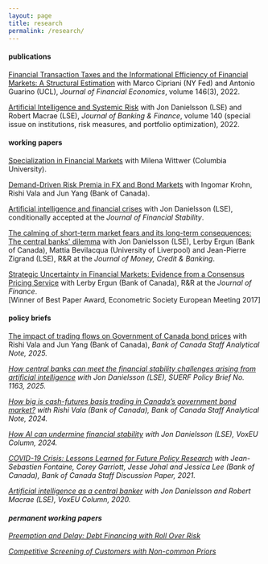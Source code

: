 ```yaml
---
layout: page
title: research
permalink: /research/
---
```


#### publications

[Financial Transaction Taxes and the Informational Efficiency of Financial Markets: A Structural Estimation](https://www.sciencedirect.com/science/article/abs/pii/S0304405X22000940) with Marco Cipriani (NY Fed) and Antonio Guarino (UCL), <em>Journal of Financial Economics</em>, volume 146(3), 2022.

[Artificial Intelligence and Systemic Risk](https://www.sciencedirect.com/science/article/pii/S0378426621002466) with Jon Danielsson (LSE) and Robert Macrae (LSE), <em>Journal of Banking & Finance</em>, volume 140 (special issue on institutions, risk measures, and portfolio optimization), 2022.

#### working papers

[Specialization in Financial Markets](https://papers.ssrn.com/sol3/papers.cfm?abstract_id=5083905) with Milena Wittwer (Columbia University).

[Demand-Driven Risk Premia in FX and Bond Markets](https://papers.ssrn.com/sol3/papers.cfm?abstract_id=5095671) with Ingomar Krohn, Rishi Vala and Jun Yang (Bank of Canada).

[Artificial intelligence and financial crises](https://papers.ssrn.com/sol3/papers.cfm?abstract_id=4903998) with Jon Danielsson (LSE), conditionally accepted at the <em>Journal of Financial Stability</em>.

[The calming of short-term market fears and its long-term consequences: The central banks' dilemma](https://authe.github.io/assets/MarketFears_FedCrisisActions.pdf) with Jon Danielsson (LSE), Lerby Ergun (Bank of Canada), Mattia Bevilacqua (University of Liverpool) and Jean-Pierre Zigrand (LSE), R&R at the <em>Journal of Money, Credit & Banking</em>.

[Strategic Uncertainty in Financial Markets: Evidence from a Consensus Pricing Service](https://authe.github.io/assets/StrategicUncertaintyOTCMarkets.pdf) with Lerby Ergun (Bank of Canada), R&R at the <em> Journal of Finance</em>.<br>
[Winner of Best Paper Award, Econometric Society European Meeting 2017]


#### policy briefs

[The impact of trading flows on Government of Canada bond prices](https://www.bankofcanada.ca/2025/07/staff-analytical-note-2025-20/) with Rishi Vala and Jun Yang (Bank of Canada), <em>Bank of Canada Staff Analytical Note<em>, 2025.

[How central banks can meet the financial stability challenges arising from artificial intelligence](https://www.suerf.org/publications/suerf-policy-notes-and-briefs/how-central-banks-can-meet-the-financial-stability-challenges-arising-from-artificial-intelligence/) with Jon Danielsson (LSE), <em>SUERF Policy Brief No. 1163<em>, 2025.

[How big is cash-futures basis trading in Canada’s government bond market?](https://www.bankofcanada.ca/2024/06/staff-analytical-note-2024-16/) with Rishi Vala (Bank of Canada), <em>Bank of Canada Staff Analytical Note<em>, 2024.

[How AI can undermine financial stability](https://cepr.org/voxeu/columns/how-ai-can-undermine-financial-stability) with Jon Danielsson (LSE), <em>VoxEU Column<em>, 2024.

[COVID-19 Crisis: Lessons Learned for Future Policy Research](https://www.bankofcanada.ca/2021/02/staff-discussion-paper-2021-2/) with Jean-Sebastien Fontaine, Corey Garriott, Jesse Johal and Jessica Lee (Bank of Canada), <em>Bank of Canada Staff Discussion Paper<em>, 2021.

[Artificial intelligence as a central banker](https://cepr.org/voxeu/columns/artificial-intelligence-central-banker) with Jon Danielsson and Robert Macrae (LSE), <em>VoxEU Column<em>, 2020. 


#### permanent working papers

[Preemption and Delay: Debt Financing with Roll Over Risk](https://authe.github.io/assets/RunsSocialLearning_Uthemann.pdf)

[Competitive Screening of Customers with Non-common Priors](https://authe.github.io/assets/screening_ncp.pdf)
